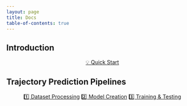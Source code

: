```yaml
---
layout: page
title: Docs
table-of-contents: true
---
```


## Introduction

<div style="text-align: center;">
    <a class="btn btn-colorful btn-lg" href="./quick-start/index">💡 Quick Start</a>
</div>

## Trajectory Prediction Pipelines

<div style="text-align: center;">
    <a class="btn btn-colorful btn-lg" href="./dataset/index">1️⃣ Dataset Processing</a>
    <a class="btn btn-colorful btn-lg" href="./model/index">2️⃣ Model Creation</a>
    <a class="btn btn-colorful btn-lg" href="./training/index">3️⃣ Training & Testing</a>
</div>
